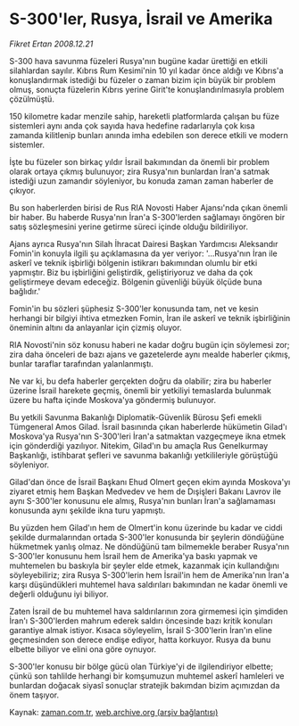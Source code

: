 # S-300'ler, Rusya, İsrail ve Amerika

*Fikret Ertan 2008.12.21*

<tr><td class="metin" colspan="2" style="padding-top: 20px; padding-left: 5px; padding-right: 10px;">S-300 hava savunma füzeleri Rusya'nın bugüne kadar ürettiği en etkili silahlardan sayılır. Kıbrıs Rum Kesimi'nin 10 yıl kadar önce aldığı ve Kıbrıs'a konuşlandırmak istediği bu füzeler o zaman bizim için büyük bir problem olmuş, sonuçta füzelerin Kıbrıs yerine Girit'te konuşlandırılmasıyla problem çözülmüştü.</td></tr><tr><td class="metin" colspan="2" style="padding-top: 20px; padding-left: 5px; padding-right: 10px;"><p> 150 kilometre kadar menzile sahip, hareketli platformlarda çalışan bu füze sistemleri aynı anda çok sayıda hava hedefine radarlarıyla çok kısa zamanda kilitlenip bunları anında imha edebilen son derece etkili ve modern sistemler.
<p> İşte bu füzeler son birkaç yıldır İsrail bakımından da önemli bir problem olarak ortaya çıkmış bulunuyor; zira Rusya'nın bunlardan İran'a satmak istediği uzun zamandır söyleniyor, bu konuda zaman zaman haberler de çıkıyor.
<p> Bu son haberlerden birisi de Rus RIA Novosti Haber Ajansı'nda çıkan önemli bir haber. Bu haberde Rusya'nın İran'a S-300'lerden sağlamayı öngören bir satış sözleşmesini yerine getirme süreci içinde olduğu bildiriliyor.
<p> Ajans ayrıca Rusya'nın Silah İhracat Dairesi Başkan Yardımcısı Aleksandır Fomin'in konuyla ilgili şu açıklamasına da yer veriyor: '...Rusya'nın İran ile askerî ve teknik işbirliği bölgenin istikrarı bakımından olumlu bir etki yapmıştır. Biz bu işbirliğini geliştirdik, geliştiriyoruz ve daha da çok geliştirmeye devam edeceğiz. Bölgenin güvenliği büyük ölçüde buna bağlıdır.'
<p> Fomin'in bu sözleri şüphesiz S-300'ler konusunda tam, net ve kesin herhangi bir bilgiyi ihtiva etmezken Fomin, İran ile askerî ve teknik işbirliğinin öneminin altını da anlayanlar için çizmiş oluyor. 
<p> RIA Novosti'nin söz konusu haberi ne kadar doğru bugün için söylemesi zor; zira daha önceleri de bazı ajans ve gazetelerde aynı mealde haberler çıkmış, bunlar taraflar tarafından yalanlanmıştı.
<p> Ne var ki, bu defa haberler gerçekten doğru da olabilir; zira bu haberler üzerine İsrail harekete geçmiş, önemli bir yetkiliyi temaslarda bulunmak üzere bu hafta içinde Moskova'ya göndermiş bulunuyor.
<p> Bu yetkili Savunma Bakanlığı Diplomatik-Güvenlik Bürosu Şefi emekli Tümgeneral Amos Gilad. İsrail basınında çıkan haberlerde hükümetin Gilad'ı Moskova'ya Rusya'nın S-300'leri İran'a satmaktan vazgeçmeye ikna etmek için gönderdiği yazılıyor. Nitekim, Gilad'ın bu amaçla Rus Genelkurmay Başkanlığı, istihbarat şefleri ve savunma bakanlığı yetkilileriyle görüştüğü söyleniyor.
<p> Gilad'dan önce de İsrail Başkanı Ehud Olmert geçen ekim ayında Moskova'yı ziyaret etmiş hem Başkan Medvedev ve hem de Dışişleri Bakanı Lavrov ile aynı S-300'ler konusunu ele almış, Rusya'nın bunları İran'a sağlamaması konusunda aynı şekilde ikna turu yapmıştı.
<p> Bu yüzden hem Gilad'ın hem de Olmert'in konu üzerinde bu kadar ve ciddi şekilde durmalarından ortada S-300'ler konusunda bir şeylerin döndüğüne hükmetmek yanlış olmaz. Ne döndüğünü tam bilmemekle beraber Rusya'nın S-300'ler konusunu hem İsrail hem de Amerika'ya baskı yapmak ve muhtemelen bu baskıyla bir şeyler elde etmek, kazanmak için kullandığını söyleyebiliriz; zira Rusya S-300'lerin hem İsrail'in hem de Amerika'nın İran'a karşı düşündükleri muhtemel hava saldırıları bakımından ne kadar önemli ve değerli olduğunu iyi biliyor.
<p> Zaten İsrail de bu muhtemel hava saldırılarının zora girmemesi için şimdiden İran'ı S-300'lerden mahrum ederek saldırı öncesinde bazı kritik konuları garantiye almak istiyor. Kısaca söyleyelim, İsrail S-300'lerin İran'ın eline geçmesinden son derece endişe ediyor, hatta korkuyor. Rusya da bunu elbette biliyor ve elini ona göre oynuyor. 
<p> S-300'ler konusu bir bölge gücü olan Türkiye'yi de ilgilendiriyor elbette; çünkü son tahlilde herhangi bir komşumuzun muhtemel askerî hamleleri ve bunlardan doğacak siyasî sonuçlar stratejik bakımdan bizim açımızdan da önem taşıyor.<br/></p></p></p></p></p></p></p></p></p></p></p></p></td></tr>

Kaynak: [zaman.com.tr](http://zaman.com.tr/yazar.do?yazino=772718), [web.archive.org (arşiv bağlantısı)](http://web.archive.org/web/20081221091827/http://zaman.com.tr:80/yazar.do?yazino=772718)
